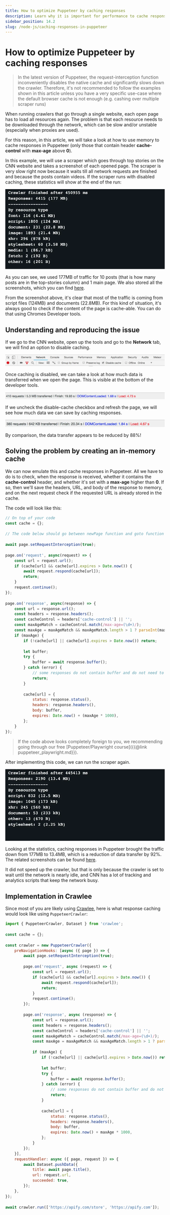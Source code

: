 ```yaml
---
title: How to optimize Puppeteer by caching responses
description: Learn why it is important for performance to cache responses in memory when intercepting requests in Puppeteer and how to implement it in your code.
sidebar_position: 14.2
slug: /node-js/caching-responses-in-puppeteer
---
```


# [](#caching-responses-in-puppeteer) How to optimize Puppeteer by caching responses

> In the latest version of Puppeteer, the request-interception function inconveniently disables the native cache and significantly slows down the crawler. Therefore, it's not recommended to follow the examples shown in this article unless you have a very specific use-case where the default browser cache is not enough (e.g. cashing over multiple scraper runs)

When running crawlers that go through a single website, each open page has to load all resources again. The problem is that each resource needs to be downloaded through the network, which can be slow and/or unstable (especially when proxies are used).

For this reason, in this article, we will take a look at how to use memory to cache responses in Puppeteer (only those that contain header **cache-control** with **max-age** above **0**).

In this example, we will use a scraper which goes through top stories on the CNN website and takes a screenshot of each opened page. The scraper is very slow right now because it waits till all network requests are finished and because the posts contain videos. If the scraper runs with disabled caching, these statistics will show at the end of the run:

![Bad run stats](./images/bad-scraper-stats.webp)

As you can see, we used 177MB of traffic for 10 posts (that is how many posts are in the top-stories column) and 1 main page. We also stored all the screenshots, which you can find [here](https://my.apify.com/storage/key-value/q2ipoeLLy265NtSiL).

From the screenshot above, it's clear that most of the traffic is coming from script files (124MB) and documents (22.8MB). For this kind of situation, it's always good to check if the content of the page is cache-able. You can do that using Chromes Developer tools.

## Understanding and reproducing the issue

If we go to the CNN website, open up the tools and go to the **Network** tab, we will find an option to disable caching.

![Disabling cache in the Network tab](./images/cnn-network-tab.webp)

Once caching is disabled, we can take a look at how much data is transferred when we open the page. This is visible at the bottom of the developer tools.

![5.3MB of data transferred](./images/slow-no-cache.webp)

If we uncheck the disable-cache checkbox and refresh the page, we will see how much data we can save by caching responses.

![642KB of data transferred](./images/fast-with-cache.webp)

By comparison, the data transfer appears to be reduced by 88%!

## Solving the problem by creating an in-memory cache

We can now emulate this and cache responses in Puppeteer. All we have to do is to check, when the response is received, whether it contains the **cache-control** header, and whether it's set with a **max-age** higher than **0**. If so, then we'll save the headers, URL, and body of the response to memory, and on the next request check if the requested URL is already stored in the cache.

The code will look like this:

```js
// On top of your code
const cache = {};

// The code below should go between newPage function and goto function

await page.setRequestInterception(true);

page.on('request', async(request) => {
    const url = request.url();
    if (cache[url] && cache[url].expires > Date.now()) {
        await request.respond(cache[url]);
        return;
    }
    request.continue();
});

page.on('response', async(response) => {
    const url = response.url();
    const headers = response.headers();
    const cacheControl = headers['cache-control'] || '';
    const maxAgeMatch = cacheControl.match(/max-age=(\d+)/);
    const maxAge = maxAgeMatch && maxAgeMatch.length > 1 ? parseInt(maxAgeMatch[1], 10) : 0;
    if (maxAge) {
        if (!cache[url] || cache[url].expires > Date.now()) return;
        
        let buffer;
        try {
            buffer = await response.buffer();
        } catch (error) {
            // some responses do not contain buffer and do not need to be catched
            return;
        }

        cache[url] = {
            status: response.status(),
            headers: response.headers(),
            body: buffer,
            expires: Date.now() + (maxAge * 1000),
        };
    }
});
```

> If the code above looks completely foreign to you, we recommending going through our free [Puppeteer/Playwright course]({{@link puppeteer_playwright.md}}).

After implementing this code, we can run the scraper again.

![Good run results](./images/good-run-results.webp)

Looking at the statistics, caching responses in Puppeteer brought the traffic down from 177MB to 13.4MB, which is a reduction of data transfer by 92%. The related screenshots can be found [here](https://my.apify.com/storage/key-value/iWQ3mQE2XsLA2eErL).

It did not speed up the crawler, but that is only because the crawler is set to wait until the network is nearly idle, and CNN has a lot of tracking and analytics scripts that keep the network busy.

## Implementation in Crawlee

Since most of you are likely using [Crawlee](https://crawlee.dev), here is what response caching would look like using `PuppeteerCrawler`:

```js
import { PuppeteerCrawler, Dataset } from 'crawlee';

const cache = {};

const crawler = new PuppeteerCrawler({
    preNavigationHooks: [async ({ page }) => {
        await page.setRequestInterception(true);

        page.on('request', async (request) => {
            const url = request.url();
            if (cache[url] && cache[url].expires > Date.now()) {
                await request.respond(cache[url]);
                return;
            }
            request.continue();
        });

        page.on('response', async (response) => {
            const url = response.url();
            const headers = response.headers();
            const cacheControl = headers['cache-control'] || '';
            const maxAgeMatch = cacheControl.match(/max-age=(\d+)/);
            const maxAge = maxAgeMatch && maxAgeMatch.length > 1 ? parseInt(maxAgeMatch[1], 10) : 0;

            if (maxAge) {
                if (!cache[url] || cache[url].expires > Date.now()) return;

                let buffer;
                try {
                    buffer = await response.buffer();
                } catch (error) {
                    // some responses do not contain buffer and do not need to be catched
                    return;
                }

                cache[url] = {
                    status: response.status(),
                    headers: response.headers(),
                    body: buffer,
                    expires: Date.now() + maxAge * 1000,
                };
            }
        });
    }],
    requestHandler: async ({ page, request }) => {
        await Dataset.pushData({
            title: await page.title(),
            url: request.url,
            succeeded: true,
        });
    },
});

await crawler.run(['https://apify.com/store', 'https://apify.com']);
```
